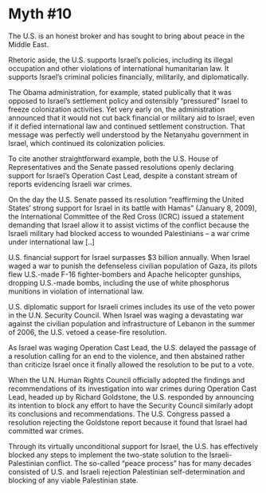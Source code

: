 # Myth #10

The U.S. is an honest broker and has sought to bring about peace in
the Middle East.

Rhetoric aside, the U.S. supports Israel’s policies, including its
illegal occupation and other violations of international humanitarian
law. It supports Israel’s criminal policies financially, militarily,
and diplomatically.

The Obama administration, for example, stated publically that it was
opposed to Israel’s settlement policy and ostensibly “pressured”
Israel to freeze colonization activities. Yet very early on, the
administration announced that it would not cut back financial or
military aid to Israel, even if it defied international law and
continued settlement construction. That message was perfectly well
understood by the Netanyahu government in Israel, which continued its
colonization policies.

To cite another straightforward example, both the U.S. House of
Representatives and the Senate passed resolutions openly declaring
support for Israel’s Operation Cast Lead, despite a constant stream of
reports evidencing Israeli war crimes.

On the day the U.S. Senate passed its resolution “reaffirming the
United States’ strong support for Israel in its battle with Hamas”
(January 8, 2009), the International Committee of the Red Cross (ICRC)
issued a statement demanding that Israel allow it to assist victims of
the conflict because the Israeli military had blocked access to
wounded Palestinians – a war crime under international law [..]

U.S. financial support for Israel surpasses $3 billion annually. When Israel waged a war to punish the defenseless civilian population of Gaza, its pilots flew U.S.-made F-16 fighter-bombers and Apache helicopter gunships, dropping U.S.-made bombs, including the use of white phosphorus munitions in violation of international law.

U.S. diplomatic support for Israeli crimes includes its use of the
veto power in the U.N. Security Council. When Israel was waging a
devastating war against the civilian population and infrastructure of
Lebanon in the summer of 2006, the U.S. vetoed a cease-fire
resolution.

As Israel was waging Operation Cast Lead, the U.S. delayed the passage
of a resolution calling for an end to the violence, and then abstained
rather than criticize Israel once it finally allowed the resolution to
be put to a vote.

When the U.N. Human Rights Council officially adopted the findings and
recommendations of its investigation into war crimes during Operation
Cast Lead, headed up by Richard Goldstone, the U.S. responded by
announcing its intention to block any effort to have the Security
Council similarly adopt its conclusions and recommendations. The
U.S. Congress passed a resolution rejecting the Goldstone report
because it found that Israel had committed war crimes.

Through its virtually unconditional support for Israel, the U.S. has
effectively blocked any steps to implement the two-state solution to
the Israeli-Palestinian conflict. The so-called “peace process” has
for many decades consisted of U.S. and Israeli rejection Palestinian
self-determination and blocking of any viable Palestinian state.
















